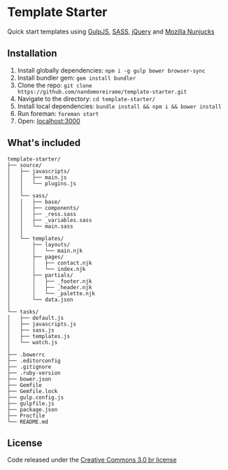 # Template Starter

Quick start templates using [GulpJS](http://gulpjs.com/), [SASS](http://sass-lang.com/), [jQuery](http://jquery.com/) and [Mozilla Nunjucks](https://mozilla.github.io/nunjucks/)

## Installation

 1. Install globally dependencies: `npm i -g gulp bower browser-sync`
 2. Install bundler gem: `gem install bundler`
 3. Clone the repo: `git clone https://github.com/nandomoreirame/template-starter.git`
 4. Navigate to the directory: `cd template-starter/`
 5. Install local dependencies: `bundle install && npm i && bower install`
 6. Run foreman: `foreman start`
 7. Open: [localhost:3000](http://localhost:3000/)

## What's included

```
template-starter/
├── source/
│   ├── javascripts/
│   │   ├── main.js
│   │   └── plugins.js
│   │
│   └── sass/
│   │   ├── base/
│   │   ├── components/
│   │   ├── _ress.sass
│   │   ├── _variables.sass
│   │   └── main.sass
│   │
│   └── templates/
│       ├── layouts/
│       │   └── main.njk
│       ├── pages/
│       │   ├── contact.njk
│       │   └── index.njk
│       ├── partials/
│       │   ├── _footer.njk
│       │   ├── _header.njk
│       │   └── _palette.njk
│       └── data.json
│
└── tasks/
│   ├── default.js
│   ├── javascripts.js
│   ├── sass.js
│   ├── templates.js
│   └── watch.js
│
├── .bowerrc
├── .editorconfig
├── .gitignore
├── .ruby-version
├── bower.json
├── Gemfile
├── Gemfile.lock
├── gulp.config.js
├── gulpfile.js
├── package.json
├── Procfile
└── README.md
```

## License

Code released under the [Creative Commons 3.0 br license](https://creativecommons.org/licenses/by/3.0/br/legalcode)
